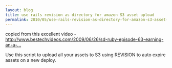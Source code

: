 ```yaml
---
layout: blog
title: use rails revision as directory for amazon S3 asset upload
permalink: 2010/05/use-rails-revision-as-directory-for-amazon-s3-asset-upload
---
```


<p>copied from this excellent video - <a href="http://www.bestechvideos.com/2009/06/26/sd-ruby-episode-63-earning-an-a-in-yslow" title="http://www.bestechvideos.com/2009/06/26/sd-ruby-episode-63-earning-an-a-in-yslow">http://www.bestechvideos.com/2009/06/26/sd-ruby-episode-63-earning-an-a-...</a></p>
<p>Use this script to upload all your assets to S3 using REVISION to auto expire assets on a new deploy.</p>

<script src="https://gist.github.com/860764.js?file=amazon-s3-upload.rb"></script>
